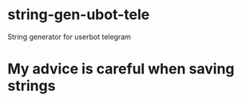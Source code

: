 # string-gen-ubot-tele
String generator for userbot telegram
# My advice is careful when saving strings
